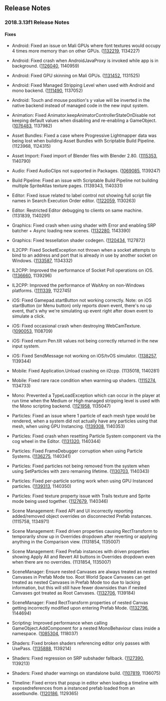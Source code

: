 ## Release Notes

### 2018.3.13f1 Release Notes

#### Fixes

-   Android: Fixed an issue on Mali GPUs where font textures would occupy 4 times more memory than on other GPUs. ([1132219](https://issuetracker.unity3d.com/issues/alpha8-textures-takes-up-up-to-4-times-the-space-when-running-gles3-on-mali-gpus), 1134227)

-   Android: Fixed crash when AndroidJavaProxy is invoked while app is in background. ([1126040](https://issuetracker.unity3d.com/issues/android-app-crashes-when-invoking-java-proxy-while-the-app-is-in-the-background), 1140959)

-   Android: Fixed GPU skinning on Mali GPUs. ([1131452](https://issuetracker.unity3d.com/issues/android-gles3-skinned-mesh-with-custom-material-is-rendered-glitchy-on-newer-mali-devices-and-gpu-skinning-enabled), 1131525)

-   Android: Fixed Managed Stripping Level when used with Android and mono backend. ([1111490](https://issuetracker.unity3d.com/issues/android-build-crashes-on-the-device-with-dot-net-4-dot-x-equivalent-scripting-version-when-stripping-level-set-to-low-slash-medium-slash-high), 1137052)

-   Android: Touch and mouse position\'s y value will be inverted in the native backend instead of managed code in the new input system.

-   Animation: Fixed Animator.keepAnimatorControllerStateOnDisable not keeping default values when disabling and re-enabling a GameObject. ([1076483](https://issuetracker.unity3d.com/issues/animator-dot-keepanimatorcontrollerstateondisable-doesnt-keep-default-values-when-disabling-and-re-enabling-a-gameobject), 1137982)

-   Asset Bundles: Fixed a case where Progressive Lightmapper data was being lost when building Asset Bundles with Scriptable Build Pipeline. (1123968, 1124315)

-   Asset Import: Fixed import of Blender files with Blender 2.80. ([1115353](https://issuetracker.unity3d.com/issues/blender-2-dot-8-files-not-compatible-with-unity), 1140790)

-   Audio: Fixed AudioClips not supported in Packages. ([1069085](https://issuetracker.unity3d.com/issues/internal-error-from-fmod-sub-system-is-thrown-when-trying-to-import-audio-from-a-custom-package), 1139247)

-   Build Pipeline: Fixed an issue with Scriptable Build Pipeline not building multiple SpriteAtlas texture pages. (1139343, 1140331)

-   Editor: Fixed issue related to label control not showing full script file names in Search Execution Order editor. ([1122059](https://issuetracker.unity3d.com/issues/script-execution-order-dialog-doesnt-show-complete-class-names-for-long-class-names), 1130263)

-   Editor: Restricted Editor debugging to clients on same machine. (1131839, 1140291)

-   Graphics: Fixed crash when using shader with Error and enabling SRP batcher + Async loading new scenes. ([1132280](https://issuetracker.unity3d.com/issues/srp-batcher-crash-when-using-shader-with-error-and-enabling-srp-batcher-plus-async-loading-new-scenes), 1143390)

-   Graphics: Fixed tessellation shader codegen. ([1120434](https://issuetracker.unity3d.com/issues/metal-shader-doesnt-work-in-standalone-build-with-metal-graphics-api), 1127872)

-   IL2CPP: Fixed SocketException not thrown when a socket attempts to bind to an address and port that is already in use by another socket on Windows. ([1133587](https://issuetracker.unity3d.com/issues/windows-il2cpp-standalone-player-does-not-throw-an-error-when-initializing-multiple-tcplisteners-with-the-same-port-number), 1134332)

-   IL2CPP: Improved the performance of Socket Poll operations on iOS. ([1136660](https://issuetracker.unity3d.com/issues/ios-il2cpp-regression-between-17-dot-4-16-and-18-dot-3-7-100-percent-cpu-usage-when-polling-a-socket), 1139296)

-   IL2CPP: Improved the performance of WaitAny on non-Windows platforms. ([1111339](https://issuetracker.unity3d.com/issues/il2cpp-system-dot-threading-dot-waithandle-dot-waitone-is-slower-compared-to-editor-or-mono-backend), 1122745)

-   iOS: Fixed Gamepad.startButton not working correctly. Note: on iOS startButton (or Menu button) only reports down event, there\'s no up event, that\'s why we\'re simulating up event right after down event to simulate a click.

-   iOS: Fixed occasional crash when destroying WebCamTexture. ([1090053](https://issuetracker.unity3d.com/issues/ios-loading-a-scene-after-calling-webcamtexture-dot-getpixels-causes-the-game-to-crash), 1108709)

-   iOS: Fixed return Pen.tilt values not being correctly returned in the new input system.

-   iOS: Fixed SendMessage not working on iOS/tvOS simulator. ([1138257](https://issuetracker.unity3d.com/issues/ios-unitysendmessage-is-not-working-on-simulator-when-trying-to-login-to-facebooksdk), 1139344)

-   Mobile: Fixed Application.Unload crashing on il2cpp. (1135018, 1140281)

-   Mobile: Fixed rare race condition when warming up shaders. ([1115274](https://issuetracker.unity3d.com/issues/ios-on-device-shader-compilation-hangs-~10-percent-of-the-time-on-the-specific-project), 1134733)

-   Mono: Prevented a TypeLoadException which can occur in the player at run time when the Medium or High managed stripping level is used with the Mono scripting backend. ([1121958](https://issuetracker.unity3d.com/issues/managed-code-stripping-results-in-typeloadexception-vtable-setup-of-type-buildlogger-failed), 1135047)

-   Particles: Fixed an issue where 1 particle of each mesh type would be rendered, when a system did not actually have any particles using that mesh, when using GPU Instancing. ([1139308](https://issuetracker.unity3d.com/issues/gpu-instancing-extra-mesh-particles-are-being-spawned-when-using-gpu-instancing), 1140353)

-   Particles: Fixed crash when resetting Particle System component via the cog wheel in the Editor. ([1131320](https://issuetracker.unity3d.com/issues/shuriken-editor-crashes-on-resetting-particle-system-properties-via-cogwheel), 1140344)

-   Particles: Fixed FrameDebugger corruption when using Particle Systems. ([1136275](https://issuetracker.unity3d.com/issues/frame-debugger-breaks-editor-windows-when-cycling-through-the-drawcalls-with-dynamic-batching-enabled), 1140341)

-   Particles: Fixed particles not being removed from the system when using SetParticles with zero remaining lifetime. ([1130703](https://issuetracker.unity3d.com/issues/particles-not-being-removed-from-array-when-remaininglifetime-equals-0-is-used), 1140343)

-   Particles: Fixed per-particle sorting work when using GPU Instanced particles. ([1139313](https://issuetracker.unity3d.com/issues/gpu-instancing-sort-mode-does-not-work-for-gpu-instanced-meshes), 1140350)

-   Particles: Fixed texture property issue with Trails texture and Sprite mode being used together. ([1127679](https://issuetracker.unity3d.com/issues/particle-system-trails-sprites-modifies-unexpectedly-when-texture-sheet-animation-is-enabled), 1140346)

-   Scene Management: Fixed API and UI incorrectly reporting added/removed object overrides on disconnected Prefab instances. (1115758, 1134971)

-   Scene Management: Fixed driven properties causing RectTransform to temporarily show up in Overrides dropdown after reverting or applying anything in the Comparison view. (1131854, 1135007)

-   Scene Management: Fixed Prefab instances with driven properties showing Apply All and Revert All buttons in Overrides dropdown even when there are no overrides. (1131854, 1135007)

-   SceneManager: Ensure nested Canvases are always treated as nested Canvases in Prefab Mode too. Root World Space Canvases can get treated as nested Canvases in Prefab Mode too due to lacking information, but this will still have fewer downsides than if nested Canvases got treated as Root Canvases. ([1132706](https://issuetracker.unity3d.com/issues/prefab-canvass-screen-space-overlay-mode-breaks-canvas-in-the-editor-while-working-fine-in-the-prefab-mode), 1139184)

-   SceneManager: Fixed RectTransform properties of nested Canvas getting incorrectly modified upon entering Prefab Mode. ([1132796](https://issuetracker.unity3d.com/issues/the-value-of-recttransform-of-a-nested-canvas-in-prefab-is-reset-after-modifying-and-exiting-in-prefab-mode), 1144694)

-   Scripting: Improved performance when calling GameObject.AddComponent for a nested MonoBehaviour class inside a namespace. ([1085304](https://issuetracker.unity3d.com/issues/gameobject-dot-addcomponent-performance-severely-degrades-in-execution-time-with-each-call-when-the-call-is-inside-a-namespace), 1118037)

-   Shaders: Fixed broken shaders referencing editor only passes with UsePass. ([1135888](https://issuetracker.unity3d.com/issues/shaders-referencing-meta-or-other-editor-only-passes-via-usepass-fail-on-standalone-build), 1139214)

-   Shaders: Fixed regression on SRP subshader fallback. ([1127390](https://issuetracker.unity3d.com/issues/regression-in-sub-shader-fallback), 1139213)

-   Shaders: Fixed shader warnings on standalone build. ([1107819](https://issuetracker.unity3d.com/issues/unity-outputs-a-warning-in-a-windows-64bit-standalone-player-when-using-built-in-shaders), 1136075)

-   Timeline: Fixed errors that popup in editor when loading a timeline with exposedreferences from a instanced prefab loaded from an assetbundle. ([1120186](https://issuetracker.unity3d.com/issues/assertion-when-accessing-playabledirector-component-of-a-gameobject-instantiated-from-an-asset-file), 1129365)
